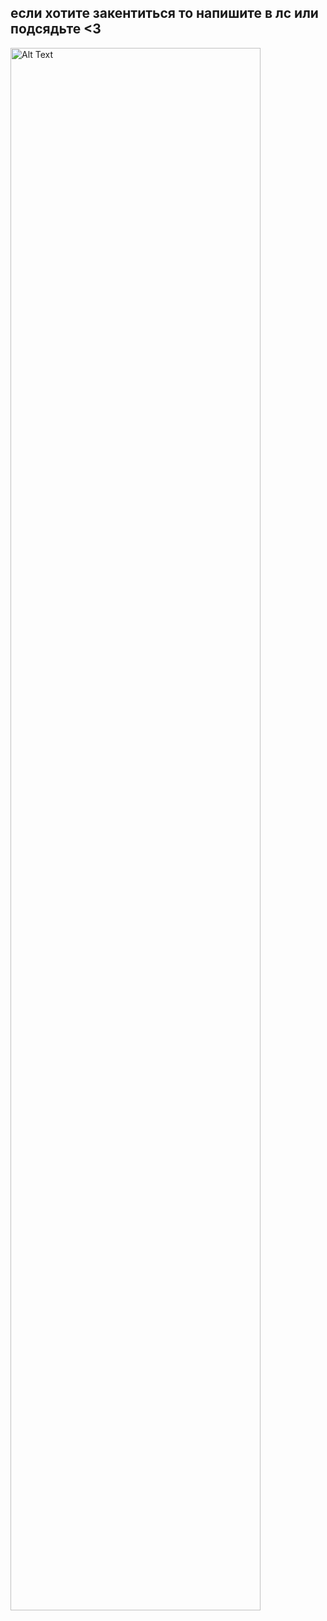 ## если хотите закентиться то напишите в лс или подсядьте <3

<img src="https://i.postimg.cc/V6D2cgHt/photo-2025-10-22-16-43-01.jpg" alt="Alt Text" width="400" height="2500">
